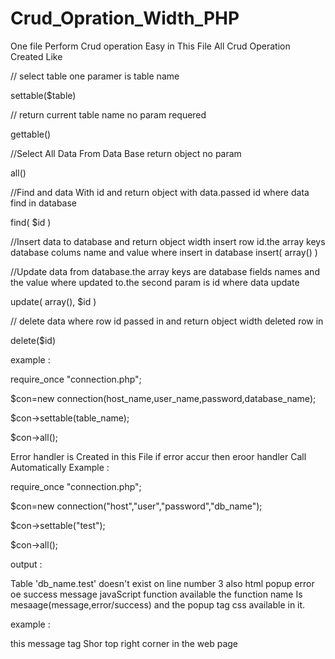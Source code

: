 # Crud_Opration_Width_PHP 
One file Perform Crud operation Easy 
in This File All Crud Operation Created Like 

// select table one paramer is table name

settable($table)	


// return current table name no param requered 

gettable()


//Select All Data From Data Base return object no param 

all()


//Find and data With id and return object with data.passed id where data find in database 

find( $id ) 


//Insert data to database and return object width insert row id.the array keys database colums name and value where insert in database 
insert( array() )

//Update data from database.the array keys are database fields names and the value where updated to.the second param is id where data update

update( array(),  $id )


// delete data where row id passed in and return object width deleted row in 

delete($id) 


example : 


require_once "connection.php"; 

$con=new connection(host_name,user_name,password,database_name); 

$con->settable(table_name); 

$con->all();


Error handler is Created in this File if error accur then eroor handler Call Automatically
Example :


require_once "connection.php";

$con=new connection("host","user","password","db_name");

$con->settable("test");

$con->all();


 output :
 
 
Table 'db_name.test' doesn't exist on line number 3
also html popup error oe success message javaScript function available the function name Is mesaage(message,error/success)
and the popup tag css available in it.


example :


<script>
 
  message("Error Found","error");
 
  </script>
  
  
  this message tag Shor top right corner in the web page
